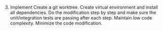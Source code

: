 3. Implement
Create a git worktree. Create virtual environment and install all dependencies. Do the modification step by step and make sure the unit/integration tests are passing after each step. Maintain low code complexity. Minimize the code modification.